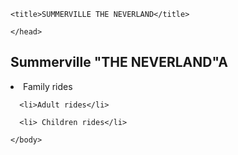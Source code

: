 <html lang="en">

  <head>

    <title>SUMMERVILLE THE NEVERLAND</title>

    </head>

  <body>
      <h2> Summerville "THE NEVERLAND"A</h2>
      <li>Family rides</li>

      <li>Adult rides</li>

      <li> Children rides</li>

    </body>

  </html>
